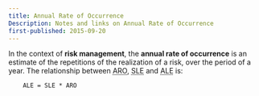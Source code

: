 ```yaml
---
title: Annual Rate of Occurrence
Description: Notes and links on Annual Rate of Occurrence
first-published: 2015-09-20
---
```


In the context of **risk management**, the **annual rate of occurrence** is an 
estimate of the repetitions of the realization of a risk, over the period of a 
year. The relationship between 
<abbr title="Annual Rate of Occurrence">ARO</abbr>, 
<abbr title="Single Loss Expectancy">SLE</abbr> and 
<abbr title="Annual Loss Expectancy">ALE</abbr> is:

        ALE = SLE * ARO

